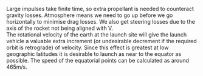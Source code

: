 Large impulses take finite time, so extra propellant is needed to counteract gravity losses.
Atmosphere means we need to go up before we go horizontally to minimise drag losses.
We also get steering losses due to the axis of the rocket not being aligned with V.
\
The rotational velocity of the earth at the launch site will give the launch vehicle a valuable extra increment (or undesirable decrement if the required orbit is retrograde) of velocity. Since this effect is greatest at low geographic latitudes it is desirable to launch as near to the equator as possible.
The speed of the equatorial points can be calculated as around 465m/s. 